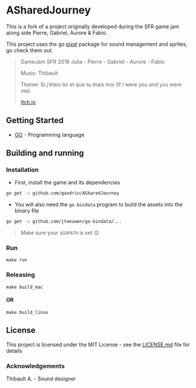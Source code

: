 ﻿# ASharedJourney

This is a fork of a project originally developed during the SFR game jam along side Pierre, Gabriel, Aurore & Fabio.

This project uses the go [pixel](https://github.com/faiface/pixel) package for sound management and sprites, go check them out.


>GameJam SFR 2018 Julia - Pierre - Gabriel - Aurore - Fabio
>
>Music: Thibault
>
>Theme: Si j'étais toi et que tu étais moi (If I were you and you were me)
>
>[Itch.io](https://fmaschi.itch.io/a-shared-journey)

## Getting Started

* [GO](https://golang.org) - Programming language

## Building and running

### Installation

- First, install the game and its dependencies

```bash
go get -u github.com/gandrin/ASharedJourney
```

- You will also need the `go-bindata` program to build the assets into the binary file

```bash
go get -u github.com/jteeuwen/go-bindata/...
```

> Make sure your `$GOPATH` is set :wink:

### Run

```
make run
```

### Releasing

```
make build_mac
```
#### OR 
```
make build_linux
```

## License

This project is licensed under the MIT License - see the [LICENSE.md](LICENSE.md) file for details

### Acknowledgements

Thibault A. - Sound designer 